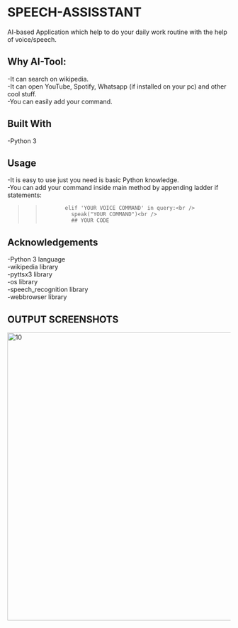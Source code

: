 # SPEECH-ASSISSTANT
AI-based Application which help to do your daily work routine with the help of voice/speech. 

## Why AI-Tool:

-It can search on wikipedia.<br />
-It can open YouTube, Spotify, Whatsapp (if installed on your pc) and other cool stuff.<br />
-You can easily add your command.<br />

## Built With<br />
-Python 3

## Usage
-It is easy to use just you need is basic Python knowledge.<br />
-You can add your command inside main method by appending ladder if statements:<br />
>>            elif 'YOUR VOICE COMMAND' in query:<br />
>>              speak("YOUR COMMAND")<br />
>>              ## YOUR CODE



## Acknowledgements

-Python 3 language<br />
-wikipedia library<br />
-pyttsx3 library<br />
-os library<br />
-speech_recognition library<br />
-webbrowser library


## OUTPUT SCREENSHOTS<br />

<img width="650" alt="10" src="https://github.com/gargshashwat987/SPEECH-ASSISSTANT/assets/124812421/37af2cab-09dd-4658-9c36-e4d273a87c10">


